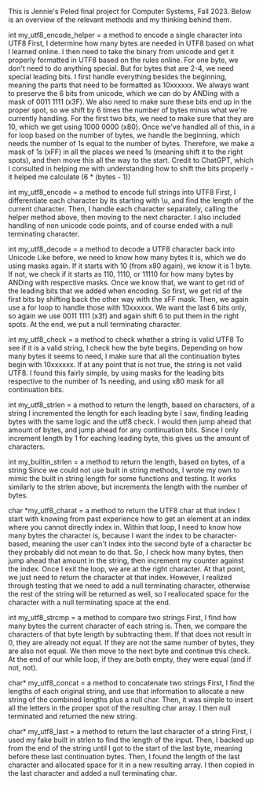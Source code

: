 This is Jennie's Peled final project for Computer Systems, Fall 2023. Below is an overview of the relevant methods and my thinking behind them.

int my_utf8_encode_helper = a method to encode a single character into UTF8
First, I determine how many bytes are needed in UTF8 based on what I learned online. I then need to take the binary from unicode and get it properly formatted in UTF8 based on the rules online.
For one byte, we don't need to do anything special. But for bytes that are 2-4, we need special leading bits. I first handle everything besides the beginning, meaning the parts that need to be formatted as 10xxxxxx. 
We always want to preserve the 6 bits from unicode, which we can do by ANDing with a mask of 0011 1111 (x3F). We also need to make sure these bits end up in the proper spot, so we shift by 6 times the number of bytes minus what we're currently handling.
For the first two bits, we need to make sure that they are 10, which we get using 1000 0000 (x80). 
Once we've handled all of this, in a for loop based on the number of bytes, we handle the beginning, which needs the number of 1s equal to the number of bytes.
Therefore, we make a mask of 1s (xFF) in all the places we need 1s (meaning shift it to the right spots), and then move this all the way to the start.
Credit to ChatGPT, which I consulted in helping me with understanding how to shift the bits properly - it helped me calculate (6 * (bytes - 1))

int my_utf8_encode = a method to encode full strings into UTF8
First, I differentiate each character by its starting with \u, and find the length of the current character. 
Then, I handle each character separately, calling the helper method above, then moving to the next character.
I also included handling of non unicode code points, and of course ended with a null terminating character.

int my_utf8_decode = a method to decode a UTF8 character back into Unicode
Like before, we need to know how many bytes it is, which we do using masks again. If it starts with 10 (from x80 again), we know it is 1 byte. If not, we check if it starts as 110, 1110, or 11110 for how many bytes by ANDing with respective masks.
Once we know that, we want to get rid of the leading bits that we added when encoding. So first, we get rid of the first bits by shifting back the other way with the xFF mask. 
Then, we again use a for loop to handle those with 10xxxxxx. We want the last 6 bits only, so again we use 0011 1111 (x3f) and again shift 6 to put them in the right spots.
At the end, we put a null terminating character. 

int my_utf8_check = a method to check whether a string is valid UTF8
To see if it is a valid string, I check how the byte begins. Depending on how many bytes it seems to need, I make sure that all the continuation bytes begin with 10xxxxxx. If at any point that is not true, the string is not valid UTF8.
I found this fairly simple, by using masks for the leading bits respective to the number of 1s needing, and using x80 mask for all continuation bits. 

int my_utf8_strlen = a method to return the length, based on characters, of a string
I incremented the length for each leading byte I saw, finding leading bytes with the same logic and the utf8 check. 
I would then jump ahead that amount of bytes, and jump ahead for any continuation bits. Since I only increment length by 1 for eaching leading byte, this gives us the amount of characters.

int my_builtin_strlen = a method to return the length, based on bytes, of a string
Since we could not use built in string methods, I wrote my own to mimic the built in string length for some functions and testing. It works similarly to the strlen above, but increments the length with the number of bytes.

char *my_utf8_charat = a method to return the UTF8 char at that index
I start with knowing from past experience how to get an element at an index where you cannot directly index in. Within that loop, I need to know how many bytes the character is, because I want the index to be character-based, meaning the user can't index into the second byte of a character bc they probably did not mean to do that.
So, I check how many bytes, then jump ahead that amount in the string, then increment my counter against the index. Once I exit the loop, we are at the right character.
At that point, we just need to return the character at that index. However, I realized through testing that we need to add a null terminating character, otherwise the rest of the string will be returned as well, so I reallocated space for the character with a null terminating space at the end.

int my_utf8_strcmp = a method to compare two strings
First, I find how many bytes the current character of each string is. Then, we compare the characters of that byte length by subtracting them. If that does not result in 0, they are already not equal. If they are not the same number of bytes, they are also not equal. We then move to the next byte and continue this check. At the end of our while loop, if they are both empty, they were equal (and if not, not).

char* my_utf8_concat = a method to concatenate two strings
First, I find the lengths of each original string, and use that information to allocate a new string of the combined lengths plus a null char. 
Then, it was simple to insert all the letters in the proper spot of the resulting char array. I then null terminated and returned the new string.

char* my_utf8_last = a method to return the last character of a string
First, I used my fake built in strlen to find the length of the input. Then, I backed up from the end of the string until I got to the start of the last byte, meaning before these last continuation bytes.
Then, I found the length of the last character and allocated space for it in a new resulting array. I then copied in the last character and added a null terminating char.
